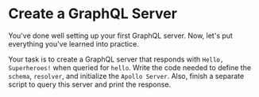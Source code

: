 # Create a GraphQL Server

You've done well setting up your first GraphQL server. Now, let's put everything you've learned into practice.

Your task is to create a GraphQL server that responds with `Hello, Superheroes!` when queried for `hello`. Write the code needed to define the `schema`, `resolver`, and initialize the `Apollo Server`. Also, finish a separate script to query this server and print the response.